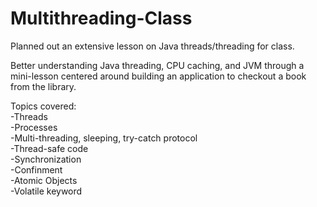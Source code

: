 # Multithreading-Class

Planned out an extensive lesson on Java threads/threading for class.

Better understanding Java threading, CPU caching, and JVM through a mini-lesson centered around building an application to checkout a book from the library.

Topics covered:<br>
-Threads<br>
-Processes<br>
-Multi-threading, sleeping, try-catch protocol<br>
-Thread-safe code<br>
    -Synchronization<br>
    -Confinment<br>
    -Atomic Objects<br>
    -Volatile keyword<br>
    
